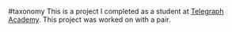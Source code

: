 #taxonomy
This is a project I completed as a student at [Telegraph Academy](http://telegraphacademy.com). This project was worked on with a pair.